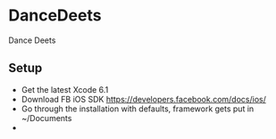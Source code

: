 DanceDeets
==========

Dance Deets

<h2>Setup</h2>

* Get the latest Xcode 6.1
* Download FB iOS SDK https://developers.facebook.com/docs/ios/
* Go through the installation with defaults, framework gets put in ~/Documents
* 